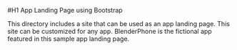 #H1 App Landing Page using Bootstrap

This directory includes a site that can be used as an app landing page. This site can be customized for any app. BlenderPhone is the fictional app featured in this sample app landing page.
